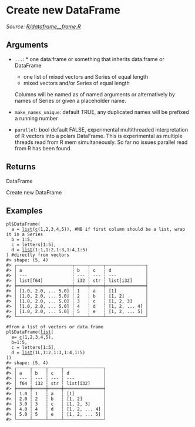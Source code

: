 # Create new DataFrame

*Source: [R/dataframe__frame.R](https://github.com/pola-rs/r-polars/tree/main/R/dataframe__frame.R)*

## Arguments

- `...`:  * one data.frame or something that inherits data.frame or DataFrame
     * one list of mixed vectors and Series of equal length
     * mixed vectors and/or Series of equal length
    
    Columns will be named as of named arguments or alternatively by names of Series or given a placeholder name.
- `make_names_unique`: default TRUE, any duplicated names will be prefixed a running number
- `parallel`: bool default FALSE, experimental multithreaded interpretation of R vectors into a polars DataFrame. This is experimental as multiple threads read from R mem simultaneously. So far no issues parallel read from R has been found.

## Returns

DataFrame

Create new DataFrame

## Examples

<pre class='r-example'><code><span class='r-in'><span><span class='va'>pl</span><span class='op'>$</span><span class='fu'>DataFrame</span><span class='op'>(</span></span></span>
<span class='r-in'><span>  a <span class='op'>=</span> <span class='fu'><a href='https://rdrr.io/r/base/list.html'>list</a></span><span class='op'>(</span><span class='fu'><a href='https://rdrr.io/r/base/c.html'>c</a></span><span class='op'>(</span><span class='fl'>1</span>,<span class='fl'>2</span>,<span class='fl'>3</span>,<span class='fl'>4</span>,<span class='fl'>5</span><span class='op'>)</span><span class='op'>)</span>, <span class='co'>#NB if first column should be a list, wrap it in a Series</span></span></span>
<span class='r-in'><span>  b <span class='op'>=</span> <span class='fl'>1</span><span class='op'>:</span><span class='fl'>5</span>,</span></span>
<span class='r-in'><span>  c <span class='op'>=</span> <span class='va'>letters</span><span class='op'>[</span><span class='fl'>1</span><span class='op'>:</span><span class='fl'>5</span><span class='op'>]</span>,</span></span>
<span class='r-in'><span>  d <span class='op'>=</span> <span class='fu'><a href='https://rdrr.io/r/base/list.html'>list</a></span><span class='op'>(</span><span class='fl'>1</span><span class='op'>:</span><span class='fl'>1</span>,<span class='fl'>1</span><span class='op'>:</span><span class='fl'>2</span>,<span class='fl'>1</span><span class='op'>:</span><span class='fl'>3</span>,<span class='fl'>1</span><span class='op'>:</span><span class='fl'>4</span>,<span class='fl'>1</span><span class='op'>:</span><span class='fl'>5</span><span class='op'>)</span></span></span>
<span class='r-in'><span><span class='op'>)</span> <span class='co'>#directly from vectors</span></span></span>
<span class='r-out co'><span class='r-pr'>#&gt;</span> shape: (5, 4)</span>
<span class='r-out co'><span class='r-pr'>#&gt;</span> ┌─────────────────────┬─────┬─────┬───────────────┐</span>
<span class='r-out co'><span class='r-pr'>#&gt;</span> │ a                   ┆ b   ┆ c   ┆ d             │</span>
<span class='r-out co'><span class='r-pr'>#&gt;</span> │ ---                 ┆ --- ┆ --- ┆ ---           │</span>
<span class='r-out co'><span class='r-pr'>#&gt;</span> │ list[f64]           ┆ i32 ┆ str ┆ list[i32]     │</span>
<span class='r-out co'><span class='r-pr'>#&gt;</span> ╞═════════════════════╪═════╪═════╪═══════════════╡</span>
<span class='r-out co'><span class='r-pr'>#&gt;</span> │ [1.0, 2.0, ... 5.0] ┆ 1   ┆ a   ┆ [1]           │</span>
<span class='r-out co'><span class='r-pr'>#&gt;</span> │ [1.0, 2.0, ... 5.0] ┆ 2   ┆ b   ┆ [1, 2]        │</span>
<span class='r-out co'><span class='r-pr'>#&gt;</span> │ [1.0, 2.0, ... 5.0] ┆ 3   ┆ c   ┆ [1, 2, 3]     │</span>
<span class='r-out co'><span class='r-pr'>#&gt;</span> │ [1.0, 2.0, ... 5.0] ┆ 4   ┆ d   ┆ [1, 2, ... 4] │</span>
<span class='r-out co'><span class='r-pr'>#&gt;</span> │ [1.0, 2.0, ... 5.0] ┆ 5   ┆ e   ┆ [1, 2, ... 5] │</span>
<span class='r-out co'><span class='r-pr'>#&gt;</span> └─────────────────────┴─────┴─────┴───────────────┘</span>
<span class='r-in'><span></span></span>
<span class='r-in'><span><span class='co'>#from a list of vectors or data.frame</span></span></span>
<span class='r-in'><span><span class='va'>pl</span><span class='op'>$</span><span class='fu'>DataFrame</span><span class='op'>(</span><span class='fu'><a href='https://rdrr.io/r/base/list.html'>list</a></span><span class='op'>(</span></span></span>
<span class='r-in'><span>  a<span class='op'>=</span> <span class='fu'><a href='https://rdrr.io/r/base/c.html'>c</a></span><span class='op'>(</span><span class='fl'>1</span>,<span class='fl'>2</span>,<span class='fl'>3</span>,<span class='fl'>4</span>,<span class='fl'>5</span><span class='op'>)</span>,</span></span>
<span class='r-in'><span>  b<span class='op'>=</span><span class='fl'>1</span><span class='op'>:</span><span class='fl'>5</span>,</span></span>
<span class='r-in'><span>  c <span class='op'>=</span> <span class='va'>letters</span><span class='op'>[</span><span class='fl'>1</span><span class='op'>:</span><span class='fl'>5</span><span class='op'>]</span>,</span></span>
<span class='r-in'><span>  d <span class='op'>=</span> <span class='fu'><a href='https://rdrr.io/r/base/list.html'>list</a></span><span class='op'>(</span><span class='fl'>1L</span>,<span class='fl'>1</span><span class='op'>:</span><span class='fl'>2</span>,<span class='fl'>1</span><span class='op'>:</span><span class='fl'>3</span>,<span class='fl'>1</span><span class='op'>:</span><span class='fl'>4</span>,<span class='fl'>1</span><span class='op'>:</span><span class='fl'>5</span><span class='op'>)</span></span></span>
<span class='r-in'><span><span class='op'>)</span><span class='op'>)</span></span></span>
<span class='r-out co'><span class='r-pr'>#&gt;</span> shape: (5, 4)</span>
<span class='r-out co'><span class='r-pr'>#&gt;</span> ┌─────┬─────┬─────┬───────────────┐</span>
<span class='r-out co'><span class='r-pr'>#&gt;</span> │ a   ┆ b   ┆ c   ┆ d             │</span>
<span class='r-out co'><span class='r-pr'>#&gt;</span> │ --- ┆ --- ┆ --- ┆ ---           │</span>
<span class='r-out co'><span class='r-pr'>#&gt;</span> │ f64 ┆ i32 ┆ str ┆ list[i32]     │</span>
<span class='r-out co'><span class='r-pr'>#&gt;</span> ╞═════╪═════╪═════╪═══════════════╡</span>
<span class='r-out co'><span class='r-pr'>#&gt;</span> │ 1.0 ┆ 1   ┆ a   ┆ [1]           │</span>
<span class='r-out co'><span class='r-pr'>#&gt;</span> │ 2.0 ┆ 2   ┆ b   ┆ [1, 2]        │</span>
<span class='r-out co'><span class='r-pr'>#&gt;</span> │ 3.0 ┆ 3   ┆ c   ┆ [1, 2, 3]     │</span>
<span class='r-out co'><span class='r-pr'>#&gt;</span> │ 4.0 ┆ 4   ┆ d   ┆ [1, 2, ... 4] │</span>
<span class='r-out co'><span class='r-pr'>#&gt;</span> │ 5.0 ┆ 5   ┆ e   ┆ [1, 2, ... 5] │</span>
<span class='r-out co'><span class='r-pr'>#&gt;</span> └─────┴─────┴─────┴───────────────┘</span>
 </code></pre>